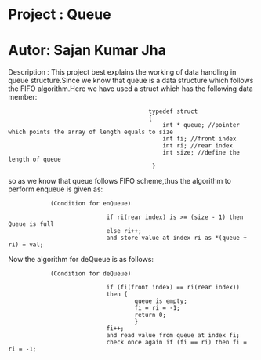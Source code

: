 # Project : Queue

# Autor: Sajan Kumar Jha

Description : This project best explains the working of data handling in queue structure.Since we know that queue is a data structure which follows the FIFO algorithm.Here we have used a struct which has the following data member:
                                            
                                            typedef struct
                                            {
                                                int * queue; //pointer which points the array of length equals to size
                                                int fi; //front index
                                                int ri; //rear index
                                                int size; //define the length of queue
                                             }

so as we know that queue follows FIFO scheme,thus the algorithm to perform enqueue is given as:
          
                (Condition for enQueue)
                              
                                if ri(rear index) is >= (size - 1) then Queue is full
                                else ri++;
                                and store value at index ri as *(queue + ri) = val;

Now the algorithm for deQueue is as follows:
          
                (Condition for deQueue)
                              
                                if (fi(front index) == ri(rear index))
                                then {
                                        queue is empty;
                                        fi = ri = -1;
                                        return 0;
                                        }
                                fi++;
                                and read value from queue at index fi;
                                check once again if (fi == ri) then fi = ri = -1;


                                
                                
                               

